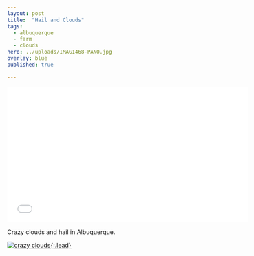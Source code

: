 ```yaml
---
layout: post
title:  "Hail and Clouds"
tags:
  - albuquerque
  - farm
  - clouds
hero: ../uploads/IMAG1468-PANO.jpg
overlay: blue
published: true

---
```


<iframe width="560" height="315" src="../uploads/VIDEO0088.mp4" frameborder="0">Hail in NM</iframe>

Crazy clouds and hail in Albuquerque.

[![crazy clouds](../uploads/IMAG1468-PANO.jpg){:.lead}](../uploads/IMAG1468-PANO.jpg)




